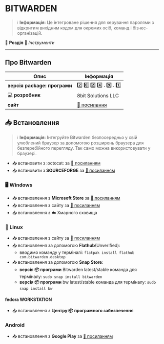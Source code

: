 # BITWARDEN


> :information_source: **Інформація:** Це інтегроване рішення для керування паролями з відкритим вихідним кодом для окремих осіб, команд і бізнес-організацій.

:open_file_folder: **Розділ** :toolbox: *Інструменти*

---

## Про Bitwarden

| Опис | Інформація |
| ---- | ---------- |
| **версія package: програми** | :two: :zero: :two: :four: . :nine: . :one: |
| :computer: **розробник** | 8bit Solutions LLC |
| **сайт** | [:link: посилання](https://bitwarden.com) |

## :inbox_tray: Встановлення

> :information_source: **Інформація:** Інтегруйте Bitwarden безпосередньо у свій улюблений браузер за допомогою розширень браузера для безперебійного перегляду. Так само можна використовувати у браузері.

- :inbox_tray: встановити з :octocat: за [:link: посиланням](https://github.com/bitwarden/clients/releases)
- :inbox_tray: встановити з **SOURCEFORGE** за [:link: посиланням](https://sourceforge.net/projects/bitwarden-client-apps.mirror/files/)

### :desktop_computer: Windows

- :inbox_tray: встановлення з **Microsoft Store** за [:link: посиланням](https://apps.microsoft.com/store/detail/bitwarden/9PJSDV0VPK04?hl=en-us&gl=us)
- :inbox_tray: встановлення з сайту за [:link: посиланням](https://bitwarden.com/download/)
- :inbox_tray: встановлення з :cloud: Хмарного сховища

### :penguin: Linux

- :inbox_tray: встановлення з сайту за [:link: посиланням](https://bitwarden.com/download/)
- :inbox_tray: встановлення за допомогою **Flathub**(Unverified):
  - вводимо команду у терміналі: `flatpak install flathub com.bitwarden.desktop`
- :inbox_tray: встановлення за допомогою **Snap Store**:
  - **версія :package: програми** Bitwarden latest/stable команда для терміналу: `sudo snap install bitwarden`
  - **версія :package: програми** bw latest/stable команда для терміналу: `sudo snap install bw`

#### fedora WORKSTATION

- :inbox_tray: встановлення з **Центру :package: програмного забезпечення**

### Android

- :inbox_tray: встановлення з **Google Play** за [:link: посиланням](https://play.google.com/store/apps/details?id=com.x8bit.bitwarden&hl=en_US)
